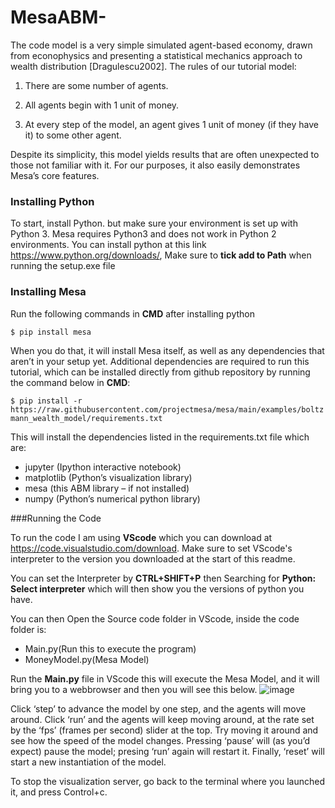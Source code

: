 # MesaABM-

The code model is a very simple simulated agent-based economy, drawn from econophysics and presenting a statistical mechanics approach to wealth distribution [Dragulescu2002]. The rules of our tutorial model:

1. There are some number of agents.

2. All agents begin with 1 unit of money.

3. At every step of the model, an agent gives 1 unit of money (if they have it) to some other agent.

Despite its simplicity, this model yields results that are often unexpected to those not familiar with it. For our purposes, it also easily demonstrates Mesa’s core features.

### Installing Python
To start, install Python. but make sure your environment is set up with Python 3. Mesa requires Python3 and does not work in Python 2 environments.
You can install python at this link https://www.python.org/downloads/, Make sure to **tick add to Path** when running the setup.exe file

### Installing Mesa
Run the following commands in **CMD** after installing python

`$ pip install mesa`

When you do that, it will install Mesa itself, as well as any dependencies that aren’t in your setup yet. Additional dependencies are required to run this tutorial, which can be installed directly from github repository by running the command below in **CMD**:

`$ pip install -r https://raw.githubusercontent.com/projectmesa/mesa/main/examples/boltzmann_wealth_model/requirements.txt`

This will install the dependencies listed in the requirements.txt file which are:
- jupyter (Ipython interactive notebook)
- matplotlib (Python’s visualization library)
- mesa (this ABM library – if not installed)
- numpy (Python’s numerical python library)

###Running the Code

To run the code I am using **VScode** which you can download at https://code.visualstudio.com/download.
Make sure to set VScode's interpreter to the version you downloaded at the start of this readme.

You can set the Interpreter by **CTRL+SHIFT+P** then Searching for **Python: Select interpreter** which will then show you the versions of python you have.

You can then Open the Source code folder in VScode, inside the code folder is:
- Main.py(Run this to execute the program)
- MoneyModel.py(Mesa Model)

Run the **Main.py** file in VScode this will execute the Mesa Model, and it will bring you to a webbrowser and then you will see this below.
![image](https://user-images.githubusercontent.com/63110077/196184473-ed545c12-d2ec-4b39-8c7a-ded1cf3312af.png)


Click ‘step’ to advance the model by one step, and the agents will move around. Click ‘run’ and the agents will keep moving around, at the rate set by the ‘fps’ (frames per second) slider at the top. Try moving it around and see how the speed of the model changes. Pressing ‘pause’ will (as you’d expect) pause the model; presing ‘run’ again will restart it. Finally, ‘reset’ will start a new instantiation of the model.

To stop the visualization server, go back to the terminal where you launched it, and press Control+c.


